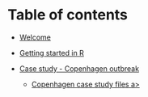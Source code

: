 # Table of contents

* [Welcome](README.md)

* [Getting started in R](Getting_started.Rmd)

* [Case study - Copenhagen outbreak](Outbreak_module/Copenhagen_R_guide_2017.Rmd)
    * <a href="https://github.com/downloads/PBBlomquist/EpiModules/blob/master/Outbreak_module/Copenhagen_files.zip?raw=true" download="Copenhagen_files.zip" target="_blank"> Copenhagen case study files a>